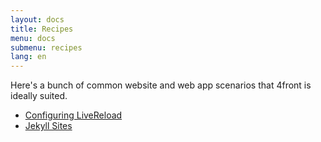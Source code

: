 ```yaml
---
layout: docs
title: Recipes
menu: docs
submenu: recipes
lang: en
---
```


Here's a bunch of common website and web app scenarios that 4front is ideally suited.

- [Configuring LiveReload](/docs/recipes/livereload.html)
- [Jekyll Sites](/docs/recipes/jekyll-sites.html)
